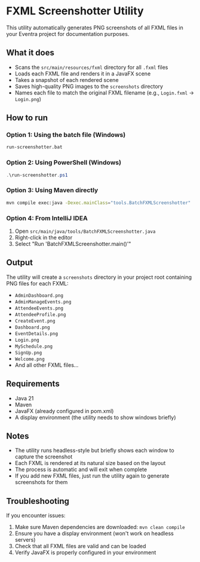 # FXML Screenshotter Utility

This utility automatically generates PNG screenshots of all FXML files in your Eventra project for documentation purposes.

## What it does

- Scans the `src/main/resources/fxml` directory for all `.fxml` files
- Loads each FXML file and renders it in a JavaFX scene
- Takes a snapshot of each rendered scene
- Saves high-quality PNG images to the `screenshots` directory
- Names each file to match the original FXML filename (e.g., `Login.fxml` → `Login.png`)

## How to run

### Option 1: Using the batch file (Windows)
```bash
run-screenshotter.bat
```

### Option 2: Using PowerShell (Windows)
```powershell
.\run-screenshotter.ps1
```

### Option 3: Using Maven directly
```bash
mvn compile exec:java -Dexec.mainClass="tools.BatchFXMLScreenshotter"
```

### Option 4: From IntelliJ IDEA
1. Open `src/main/java/tools/BatchFXMLScreenshotter.java`
2. Right-click in the editor
3. Select "Run 'BatchFXMLScreenshotter.main()'"

## Output

The utility will create a `screenshots` directory in your project root containing PNG files for each FXML:
- `AdminDashboard.png`
- `AdminManageEvents.png`
- `AttendeeEvents.png`
- `AttendeeProfile.png`
- `CreateEvent.png`
- `Dashboard.png`
- `EventDetails.png`
- `Login.png`
- `MySchedule.png`
- `SignUp.png`
- `Welcome.png`
- And all other FXML files...

## Requirements

- Java 21
- Maven
- JavaFX (already configured in pom.xml)
- A display environment (the utility needs to show windows briefly)

## Notes

- The utility runs headless-style but briefly shows each window to capture the screenshot
- Each FXML is rendered at its natural size based on the layout
- The process is automatic and will exit when complete
- If you add new FXML files, just run the utility again to generate screenshots for them

## Troubleshooting

If you encounter issues:
1. Make sure Maven dependencies are downloaded: `mvn clean compile`
2. Ensure you have a display environment (won't work on headless servers)
3. Check that all FXML files are valid and can be loaded
4. Verify JavaFX is properly configured in your environment 